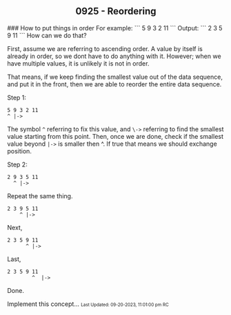<h2 align="center">0925 - Reordering</h2>
### How to put things in order
For example:
```
5 9 3 2 11
```
Output:
```
2 3 5 9 11
```
How can we do that?

First, assume we are referring to ascending order. A value by itself is already in order, so we dont have to do anything with it. However; when we have multiple values, it is unlikely it is not in order. 

That means, if we keep finding the smallest value out of the data sequence, and put it in the front, then we are able to reorder the entire data sequence.

Step 1: 
```
5 9 3 2 11
^ |->
```

The symbol ```^``` referring to fix this value, and ```\->``` referring to find the smallest value starting from this point. Then, once we are done, check if the smallest value beyond ```|->``` is smaller then ^. If true that means we should exchange position. 

Step 2:
```
2 9 3 5 11
  ^ |->
```
Repeat the same thing.
```
2 3 9 5 11
    ^ |->
```
Next,
```
2 3 5 9 11
	  ^ |->
```
Last,
```
2 3 5 9 11
	    ^  |-> 
```

Done.

Implement this concept... 
<font size = 1>Last Updated: 09-20-2023, 11:01:00 pm RC</font>
